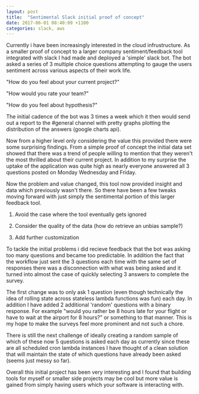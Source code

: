 ```yaml
---
layout: post
title:  "Sentimental Slack initial proof of concept"
date: 2017-06-01 08:40:09 +1100
categories: slack, aws
---
```


Currently i have been increasingly interested in the cloud infrustructure. As a smaller proof of concept to a larger company sentiment/feedback tool integrated with slack I had made and deployed a 'simple' slack bot. The bot asked a series of 3 multiple choice questions attempting to gauge the users sentiment across various aspects of their work life.

"How do you feel about your current project?"

"How would you rate your team?"

"How do you feel about hypothesis?"

The initial cadence of the bot was 3 times a week which it then would send out a report to the #general channel with pretty graphs plotting the distribution of the answers (google charts api). 

Now from a higher level only considering the value this provided there were some surprising findings. From a simple proof of concept the initial data set showed that there was a trend of people willing to mention that they weren't the most thrilled about their current project. In addition to my surprise the uptake of the application was quite high as nearly everyone answered all 3 questions posted on Monday Wednesday and Friday. 

Now the problem and value changed, this tool now provided insight and data which previously wasn't there. So there have been a few tweaks moving forward with just simply the sentimental portion of this larger feedback tool. 

1) Avoid the case where the tool eventually gets ignored

2) Consider the quality of the data (how do retrieve an unbias sample?)

3) Add further customization

To tackle the initial problems i did recieve feedback that the bot was asking too many questions and became too predictable. In addition the fact that the workflow just sent the 3 questions each time with the same set of responses there was a disconnection with what was being asked and it turned into almost the case of quickly selecting 3 answers to complete the survey. 

The first change was to only ask 1 question (even though technically the idea of rolling state across stateless lambda functions was fun) each day. In addition I have added 2 additional 'random' questions with a binary response. For example "would you rather be 8 hours late for your flight or have to wait at the airport for 8 hours?" or something to that manner. This is my hope to make the surveys feel more prominent and not such a chore. 

There is still the next challenge of ideally creating a random sample of which of these now 5 questions is asked each day as currently since these are all scheduled cron lambda instances I have thought of a clean solution that will maintain the state of which questions have already been asked (seems just messy so far). 

Overall this initial project has been very interesting and I found that building tools for myself or smaller side projects may be cool but more value is gained from simply having users which your software is interacting with. 




